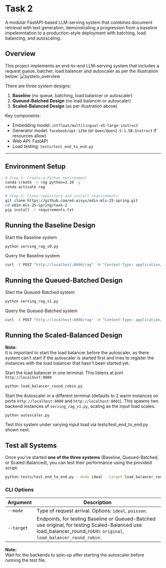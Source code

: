# Task 2

A modular FastAPI-based LLM-serving system that combines document retrieval with text generation, demonstrating a progression from a baseline impelemntation to a production-style deployment with batching, load balancing, and autoscaling.

## Overview
This project implements an end-to-end LLM-serving system that includes a request queue, batcher, load balancer and autoscaler as per the illustration below:
![system_overview](https://github.com/user-attachments/assets/8ab21228-b570-4570-a66c-bfe0eac1ee8b)

There are three system designs:
1. **Baseline** (no queue, batching, load balancer or autoscaler)
2. **Queued-Batched Design** (no load balancer or autoscaler)
3. **Scaled-Balanced Design** (as per illustration above)

Key components:
- Embedding model: `intfloat/multilingual-e5-large-instruct`
- Generator model: `facebook/opt-125m` (or `Qwen/Qwen2.5-1.5B-Instruct` if resources allow)
- Web API: FastAPI
- Load testing: `tests/test_end_to_end.py`

---
## Environment Setup

```bash
# Step 1: Create a Python environment
conda create -n rag python=3.10 -y
conda activate rag

# Step 2: Clone repository and install requirements
git clone https://github.com/ed-aisys/edin-mls-25-spring.git
cd edin-mls-25-spring/task-2
pip install -r requirements.txt
```

## Running the Baseline Design
Start the Baseline system
```bash
python serving_rag_v0.py
```

Query the Baseline system
```bash
curl -X POST "http://localhost:8000/rag" -H "Content-Type: application/json" -d '{"query": "Which animals can hover in the air?"}'
```

## Running the Queued-Batched Design
Start the Queued-Batched system
```bash
python serving_rag_v1.py
```

Query the Queued-Batched system
```bash
curl -X POST "http://localhost:8000/rag" -H "Content-Type: application/json" -d '{"query": "Which animals can hover in the air?"}'
```

## Running the Scaled-Balanced Design
**Note:**  
It is important to start the load balancer before the autoscaler, as there system can't start if the autoscaler is started first and tries to register the instances with the load balancer that hasn't been started yet.

Start the load balancer in one terminal. This listens at port ```http://localhost:9000```
```bash
python load_balancer_round_robin.py
```

Start the Autoscaler in a different terminal (defaults to 2 warm instances on ports ```http://localhost:8000``` and ```http://localhost:8001```). This spawns two backend instances of ```serving_rag_v1.py```, scaling as the input load scales.
```bash
python autoscaler.py
```

Test this system under varying input load via tests/test_end_to_end.py shown next.

## Test all Systems
Once you've started **one of the three systems** (Baseline, Queued-Batched, or Scaled-Balanced), you can test their performance using the provided script:
```bash
python tests/test_end_to_end.py --mode ideal --target load_balancer_round_robin
```

### CLI Options

| Argument     | Description                                                                 |
|--------------|-----------------------------------------------------------------------------|
| `--mode`     | Type of request arrival. Options: `ideal`, `poisson`.     |
| `--target`   | Endpoints, for testing Baseline or Queued-Batched use original, for testing Scaled-Balanced use load_balancer_round_robin: `original`, `load_balancer_round_robin`. |


**Note:**  
Wait for the backends to spin-up after starting the autoscaler before running the test file. 

